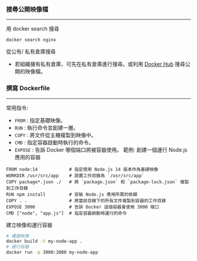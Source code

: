 
### 搜尋公開映像檔
---
用 docker search 搜尋
```shell
docker search nginx
```
從公有/ 私有倉庫搜尋
- 若組織擁有私有倉庫，可先在私有倉庫進行搜尋。或利用 [Docker Hub](https://hub.docker.com/) 搜尋公開的映像檔。
### 撰寫 Dockerfile
---
常用指令:
- `FROM` : 指定基礎映像。
- `RUN` : 執行命令並創建一層。
- `COPY` : 將文件從主機複製到映像中。
- `CMD` : 指定容器啟動時執行的命令。
- `EXPOSE` : 告訴 Docker 哪個端口將被容器使用。
範例: 創建一個運行 Node.js 應用的容器
```shell
FROM node:14            # 指定使用 Node.js 14 版本作為基礎映像
WORKDIR /usr/src/app    # 設置工作目錄為 `/usr/src/app`
COPY package*.json ./   # 將 `package.json` 和 `package-lock.json` 複製到工作目錄
RUN npm install         # 安裝 Node.js 應用所需的依賴
COPY . .                # 將當前目錄下的所有文件複製到容器的工作目錄
EXPOSE 3000             # 告訴 Docker 這個容器會使用 3000 端口
CMD ["node", "app.js"]  # 指定容器啟動時運行的命令
```
建立映像和運行容器
```bash
# 構建映像
docker build -t my-node-app .
# 運行容器
docker run -p 3000:3000 my-node-app
```

